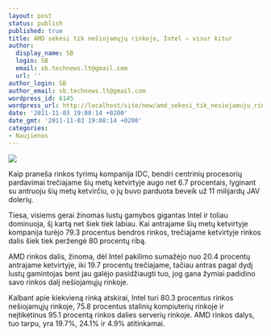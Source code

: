 ```yaml
---
layout: post
status: publish
published: true
title: AMD sekėsi tik nešiojamųjų rinkoje, Intel – visur kitur
author:
  display_name: SB
  login: SB
  email: sb.technews.lt@gmail.com
  url: ''
author_login: SB
author_email: sb.technews.lt@gmail.com
wordpress_id: 6145
wordpress_url: http://localhost/site/new/amd_sekesi_tik_nesiojamuju_rinkoje_intel__visur_kitur/
date: '2011-11-03 19:08:14 +0200'
date_gmt: '2011-11-03 19:08:14 +0200'
categories:
- Naujienos
---
```

<div class="imgright"><img src="http://technews.lt/upload/AMD-vs-Intel.jpg"  /></div>
<p>Kaip praneša rinkos tyrimų kompanija IDC, bendri centrinių procesorių pardavimai trečiajame šių metų ketvirtyje augo net 6.7 procentais, lyginant su antruoju šių metų ketvirčiu, o jų buvo parduota beveik už 11 milijardų JAV dolerių.</p>
<p>Tiesa, visiems gerai žinomas lustų gamybos gigantas Intel ir toliau dominuoja, šį kartą net šiek tiek labiau. Kai antrajame šių metų ketvirtyje kompanija turėjo 79.3 procentus bendros rinkos, trečiajame ketvirtyje rinkos dalis šiek tiek peržengė 80 procentų ribą.</p>
<p>AMD rinkos dalis, žinoma, dėl Intel pakilimo sumažėjo nuo 20.4 procentų antrajame ketvirtyje, iki 19.7 procentų trečiajame, tačiau antras pagal dydį lustų gamintojas bent jau galėjo pasidžiaugti tuo, jog gana žymiai padidino savo rinkos dalį nešiojamųjų rinkoje.</p>
<p>Kalbant apie kiekvieną rinką atskirai, Intel turi 80.3 procentus rinkos nešiojamųjų rinkoje, 75.8 procentus stalinių kompiuterių rinkoje ir neįtikėtinus 95.1 procentą rinkos dalies serverių rinkoje. AMD rinkos dalys, tuo tarpu, yra 19.7%, 24.1% ir 4.9% atitinkamai.</p>

